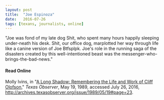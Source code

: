 ```yaml
---
layout: post
title:  "Joe Espinoza"
date:   2016-07-26
tags: [texans, journalists, online]
---
```


"Joe was fond of my late dog Shit, who spent many hours happily sleeping under-neath his desk. Shit, our office dog, marplotted her way through life like a canine version of Joe Btfsplpk. Joe's role in the running saga of the disasters created by this well-intentioned beast was the messenger-who-brings-the-bad-news."

#### Read Online
Molly Ivins, in "[A Long Shadow: Remembering the Life and Work of Cliff Olofson](http://archives.texasobserver.org/issue/1989/05/19#page=23 "Molly Ivins's obituary in the Texas Observer for Joe Espinoza")," *Texas Observer*, May 19, 1989, accessed July 26, 2016, http://archives.texasobserver.org/issue/1989/05/19#page=23.
